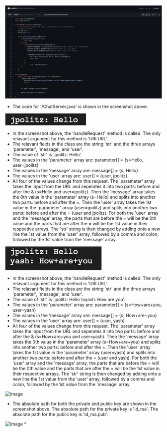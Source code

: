 ![Image](LR2_ChatServer.png)
* The code for '/ChatServer.java' is shown in the screenshot above.

![Image](LR2_P1_1.png)
* In the screenshot above, the 'handleRequest' method is called. The only relavant argument for this method is 'URI URL'.
* The relavant fields in the class are the string 'str' and the three arrays 'parameter', 'message', and 'user'.
* The value of 'str' is 'jpolitz: Hello'.
* The values in the 'parameter' array are: parameter[] = {s=Hello, user=jpolitz}
* The values in the 'message' array are: message[] = {s, Hello}
* The values in the 'user' array are: user[] = {user, jpolitz}
* All four of the values change from this request. The 'parameter' array takes the input from the URL and seperates it into two parts: before and after the & (s=Hello and user=jpolitz). Then the 'message' array takes the 0th value in the 'parameter' array (s=Hello) and splits into another two parts: before and after the =. Then the 'user' array takes the 1st value in the 'parameter' array (user=jpolitz) and splits into another two parts: before and after the = (user and jpolitz). For both the 'user' array and the 'message' array, the parts that are before the = will be the 0th value and the parts that are after the = will be the 1st value in their respective arrays. The 'str' string is then changed by adding onto a new line the 1st value from the 'user' array, followed by a comma and colon, followed by the 1st value from the 'message' array.

![Image](LR2_P1_2.png)
* In the screenshot above, the 'handleRequest' method is called. The only relavant argument for this method is 'URI URL'.
* The relavant fields in the class are the string 'str' and the three arrays 'parameter', 'message', and 'user'.
* The value of 'str' is 'jpolitz: Hello \nyash: How are you'.
* The values in the 'parameter' array are: parameter[] = {s=How+are+you, user=yash}
* The values in the 'message' array are: message[] = {s, How+are+you}
* The values in the 'user' array are: user[] = {user, yash}
* All four of the values change from this request. The 'parameter' array takes the input from the URL and seperates it into two parts: before and after the & (s=How+are+you and user=yash). Then the 'message' array takes the 0th value in the 'parameter' array (s=How+are+you) and splits into another two parts: before and after the =. Then the 'user' array takes the 1st value in the 'parameter' array (user=yash) and splits into another two parts: before and after the = (user and yash). For both the 'user' array and the 'message' array, the parts that are before the = will be the 0th value and the parts that are after the = will be the 1st value in their respective arrays. The 'str' string is then changed by adding onto a new line the 1st value from the 'user' array, followed by a comma and colon, followed by the 1st value from the 'message' array.

![Image](LR2_P2_1)
* The absolute path for both the private and public key are shown in the screenshot above. The absolute path for the private key is 'id_rsa'. The absolute path for the public key is 'id_rsa.pub'.

![Image](LR2_P2_2)
* 
